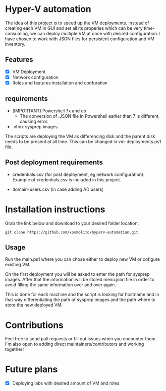 # Hyper-V automation
The idea of this project is to speed up the VM deployments. Instead of creating each VM in GUI and set all its properies which can be very time-consuming, we can deploy multiple VM at once with desired configuration. I have chosen to work with JSON files for persistent configuration and VM inventory.

## Features

- [x] VM Deployment
- [x] Network configuration
- [x] Roles and features installation and confuration

## requirements
*   (IMPORTANT) Powershell 7x and up
    * The conversion of .JSON file in Powershell earlier than 7 is different, causing error. 
* .vhdx sysprep images.

The scripts are deploying the VM as differencing disk and the parent disk needs to be present at all time. This can be changed in vm-deployments.ps1 file.

## Post deployment requirements

* credentials.csv (for post deployment, eg network configuration).
Example of credentials.csv is included in this project.

* domain-users.csv (in case adding AD users)

# Installation instructions

Grab the link below and download to your desired folder location:

    git clone https://github.com/kosmolito/hyperv-automation.git

## Usage

Run the main.ps1 where you can chose either to deploy new VM or cofigure existing VM. 

On the first deployment you will be asked to enter the path for sysprep images. After that the information will be stored menu.json file in order to avoid filling the same information over and over again.

This is done for each machine and the script is looking for hostname and in that way differentiating the path of sysprep images and the path where to store the new deployed VM.

# Contributions

Feel free to send pull requests or fill out issues when you encounter them. I'm also open to adding direct maintainers/contributors and working together!

# Future plans

- [x] Deploying labs with desired amount of VM and roles


